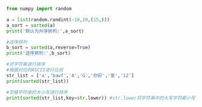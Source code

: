 
<BlogInfo id="859" title="5.sorted函数" author="白日梦想猿" pv=0 read_times=0 pre_cost_time=0分17秒 category="高阶函数" tag_list="['高阶函数']" create_time="2020.05.25 14:13:09" update_time="2020.09.09 21:20:40" />

```python
from numpy import random

a = list(random.randint(-10,20,(15,)))
a_sort = sorted(a)
print('默认为升序排列:',a_sort)

#逆序排列
b_sort = sorted(a,reverse=True)
print('逆序排列:',b_sort)

#对字符串进行排序
#根据对应的ASCII进行比较
str_list = ['a','bawf','A','G','你好','爱','12']
print(sorted(str_list))

#忽略字符串的大小写进行排序
print(sorted(str_list,key=str.lower)) #str.lower将字符串中的大写字符都小写

```
